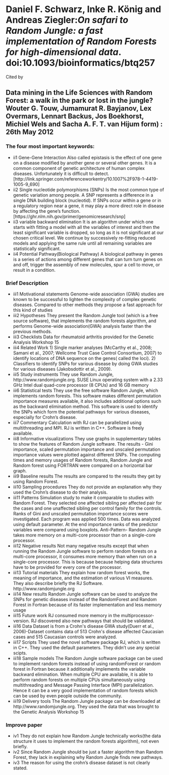 <h1>Daniel F. Schwarz, Inke R. König and Andreas Ziegler:<i>On safari to Random Jungle: a fast implementation of Random Forests for high-dimensional data</i>. doi:10.1093/bioinformatics/btq257</h1>

Cited by

<h2>Data mining in the Life Sciences with Random Forest: a walk in the park or lost in the jungle?
Wouter G. Touw, Jumamurat R. Bayjanov, Lex Overmars, Lennart Backus, Jos Boekhorst, Michiel Wels and Sacha A. F. T. van Hijum
 form) : 26th May 2012</h2>


<h3>The four most important keywords:</h3>
<ul>
<li>ii1 Gene-Gene Interaction
Also called epistasis is the effect of one gene on a disease modified by another gene or several other genes. It is a common component of genetic architecture of human complex diseases. Unfortunately it is difficult to detect. [http://link.springer.com/referenceworkentry/10.1007%2F978-1-4419-1005-9_690]</li>
<li>ii2 Single nucleotide polymorphisms (SNPs)
Is the most common type of genetic variation among people. A SNP represents a difference in a single DNA building block (nucleotid). If SNPs occur within a gene or in a regulatory region near a gene, it may play a more direct role in disease by affecting the gene’s function. [https://ghr.nlm.nih.gov/primer/genomicresearch/snp]
</li>
<li>ii3 variable backward elimination
It is an algorithm under which one starts with fitting a model with all the variables of interest and then the least significant variable is dropped, so long as it is not significant at our chosen critical level. We continue by successively re-fitting reduced models and applying the same rule until all remaining variables are statistically significant.  </li>
<li>ii4 Potential Pathway(Biological Pathway)
A biological pathway in genes is a series of actions among different genes that can turn turn genes on and off, trigger the assembly of new molecules, spur a cell to move, or result in a condition. </li></ul>


<h3>Brief Description</h3>
<ul><li>iii1  Motivational statements
Genome-wide association (GWA) studies are known to be successful to lighten the complexity of complex genetic diseases. Compared to other methods they propose a fast approach for this kind of studies</li>
<li>iii2  Hypotheses
They present the Random Jungle tool (which is a free source software), that implements the random forests algorithm, and performs Genome-wide association(GWA) analysis faster than the previous methods.</li>
<li>iii3  Checklists
Data for rheumatoid arthritis provided for the Genetic Analysis Workshop 15
</li><li>iii4  Related Work
1) Single marker analyses (McCarthy et al., 2008; Samani et al., 2007; Wellcome Trust Case Control Consortium, 2007) to identify locations of DNA sequence on the genes( called the loci). 2) Classifiers to identify SNPs for various disease by doing GWA studies for various diseases (Jakobsdottir et al., 2009). 
</li><li>iii5  Study instruments
They use Random Jungle, http://www.randomjungle.org. SUSE Linux operating system with a 2.33 GHz Intel dual quad-core processor (8 CPUs) and 16 GB memory
</li><li>iii6  Statistical tests
They use the free software Random Jungle, which implements random forests. This software makes different permutation importance measures available, it also includes additional options such as the backward elimination method. This software is used to identify the SNPs which form the potential pathways for various diseases, especially for Crohn’s disease.
</li><li>iii7  Commentary
Calculation with RJ can be parallelized using multithreading and MPI. RJ is written in C++. Software is freely available.
</li><li>iii8  Informative visualizations
 They use graphs in supplementary tables to show the features of Random Jungle software. The results - Gini importance, scaled permutation importance and unscaled permutation importance values were plotted against different SNPs. The computing times and memory usages of Random forests, Random Jungle and Random forest using FORTRAN were compared on a horizontal bar graph.
</li><li>iii9  Baseline results
The results are compared to the results they get by using Random Forest.
</li><li>iii10 Sampling procedures
They do not provide an explanation why they used the Crohn’s disease to do their analysis. 
</li><li>iii11 Patterns
Simulation study to make it comparable to studies with Random Forest. They selected one affected sibling per affected pair for the cases and one unaffected sibling per control family for the controls. Ranks of Gini and unscaled permutation importance scores were investigated. Each program was applied 500 times. Data was analyzed using default parameter. At the end importance ranks of the predictor variables were compared using boxplots.
Anti-Pattern- Random Jungle takes more memory on a multi-core processor than on a single-core processor. 
</li><li>iii12 Negative results
Not many negative results except that when running the Random Jungle software to perform random forests on a multi-core processor, it consumes more memory than when run on a single-core processor. This is because because helping data structures have to be provided for every core of the processor.
</li><li>iii13 Tutorial materials
They explain how random forest works, the meaning of importance, and the estimation of various VI measures. They also describe briefly the RJ Software. http://www.randomjungle.org
</li><li>iii14 New results 
Random Jungle software can be used to analyze the SNPs for genetic diseases instead of the RandomForest and Random Forest in Fortran because of its faster implementation and less memory usage
</li><li>iii15 Future work
RJ consumed more memory in the multiprocessor-version. RJ discovered also new pathways that should be validated.
</li><li>iii16 Data 
Dataset is from a Crohn's disease GWA study(Duerr et al., 2006)-Dataset contains data of 513 Crohn's disease affected Caucasian cases and 515 Caucasian controls were analyzed.
</li><li>iii17 Scripts
They used the novel software package RJ, which is written in C++. They used the default parameters. They didn’t use any special scipts.
</li><li>iii18 Sample models
The Random Jungle software package can be used to implement random forests instead of using randomForest or random forest in Fortran because it additionally implements the variable backward elimination. When multiple CPU are available, it is able to perform random forests on multiple CPUs simultaneously using multithreading and Message Passing Interface (MPI) parallelization. Hence it can be a very good implementation of random forests which can be used by even people outside the community.
</li><li>iii19 Delivery tools 
The Random Jungle package can be downloaded at http://www.randomjungle.org. They used the data that was brought to the Genetic Analysis Workshop 15</li></ul>

<h3>Improve paper</h3>
<ul>
<li>iv1 They do not explain how Random Jungle technically works(the data structure it uses to implement the random forests algorithm), not even briefly.
</li><li>iv2 Since Random Jungle should be just a faster algorithm than Random Forest, they lack in explaining why Random Jungle finds new pathways.
</li><li>iv3 The reason for using the crohn’s disease dataset is not clearly stated.
</li></ul>




